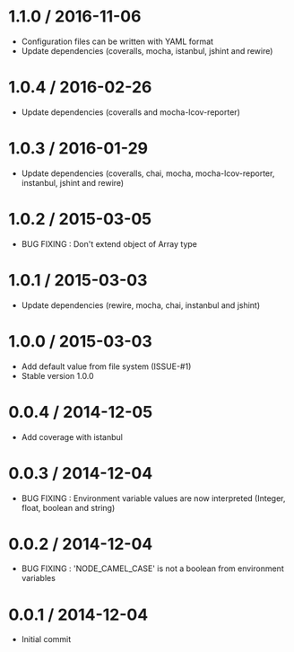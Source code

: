 1.1.0 / 2016-11-06
==================

  * Configuration files can be written with YAML format
  * Update dependencies (coveralls, mocha, istanbul, jshint and rewire)

1.0.4 / 2016-02-26
==================

  * Update dependencies (coveralls and mocha-lcov-reporter)

1.0.3 / 2016-01-29
==================

  * Update dependencies (coveralls, chai, mocha, mocha-lcov-reporter, instanbul, jshint and rewire)

1.0.2 / 2015-03-05
==================

  * BUG FIXING : Don't extend object of Array type

1.0.1 / 2015-03-03
==================

  * Update dependencies (rewire, mocha, chai, instanbul and jshint)

1.0.0 / 2015-03-03
==================

  * Add default value from file system (ISSUE-#1)
  * Stable version 1.0.0

0.0.4 / 2014-12-05
==================

  * Add coverage with istanbul

0.0.3 / 2014-12-04
==================

  * BUG FIXING : Environment variable values are now interpreted (Integer, float, boolean and string)

0.0.2 / 2014-12-04
==================

  * BUG FIXING : 'NODE_CAMEL_CASE' is not a boolean from environment variables

0.0.1 / 2014-12-04
==================

  * Initial commit
